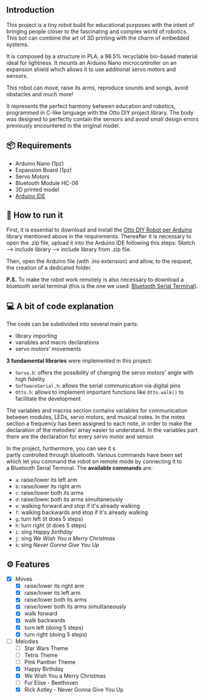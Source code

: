 ## Introduction
This project is a tiny robot build for educational purposes with the intent of bringing people closer to the fascinating and complex world of robotics.
This bot can combine the art of 3D printing with the charm of embedded systems.

It is composed by a structure in PLA, a 98.5% recyclable bio-based material ideal for lightness.
It mounts an Arduino Nano microcontroller on an expansion shield which allows it to use additional servo motors and sensors.

This robot can move, raise its arms, reproduce sounds and songs, avoid obstacles and much more!

It represents the perfect harmony between education and robotics, programmed in C-like language with the Otto DIY project library.
The body was designed to perfectly contain the sensors and avoid small design errors previously encountered in the original model.


## 📦 Requirements
- Arduino Nano (1pz)
- Expansion Board (1pz)
- Servo Motors
- Bluetooth Module HC-06
- 3D printed model
- [Arduino IDE](https://www.arduino.cc/en/software)


## 🚀 How to run it
First, it is essential to download and install the [Otto DIY Robot per Arduino](https://github.com/OttoDIY/OttoDIYLib) library mentioned above in the requirements. Thereafter it is necessary to open the .zip file, upload it into the Arduino IDE following this steps: Sketch --> include library --> include library from .zip file.

Then, open the Arduino file (with .ino extension) and allow, to the request, the creation of a dedicated folder.

**P.S.** To make the robot work remotely is also necessary to download a bluetooth serial terminal (this is the one we used: [Bluetooth Serial Terminal](https://apps.microsoft.com/detail/9wzdncrdfst8?ocid=pdpshare&hl=en-us&gl=US)).


## 💻 A bit of code explanation
The code can be subdivided into several main parts:
- library importing
- variables and macro declarations
- servo motors' movements

**3 fundamental libraries** were implemented in this project:
- `Servo.h`: offers the possibility of changing the servo motors' angle with high fidelity
- `SoftwareSerial.h`: allows the serial communication via digital pins
- `Otto.h`: allows to implement important functions like `Otto.walk()` to facilitate the development

The variables and macros section contains variables for communication between modules, LEDs, servo motors, and musical notes.
In the notes section a frequency has been assigned to each note, in order to make the declaration of the melodies’ array easier to understand.
In the variables part there are the declaration for every servo motor and sensor.

In the project, furthermore, you can see it s partly controlled through bluetooth.
Various commands have been set which let you command the robot on remote mode by connecting it to a Bluetooth Serial Terminal.
The **available commands** are:
- `a`: raise/lower its left arm
- `b`: raise/lower its right arm
- `c`: raise/lower both its arms
- `d`: raise/lower both its arms simultaneously
- `e`: walking forward and stop if it's already walking
- `f`: walking backwards and stop if it's already walking
- `g`: turn left (it does 5 steps)
- `h`: turn right (it does 5 steps)
- `i`: sing *Happy birthday*
- `j`: sing *We Wish You a Merry Christmas*
- `k`: sing *Never Gonna Give You Up*

## ⚙️ Features
- [x] Moves
	- [x] raise/lower its right arm
	- [x] raise/lower its left arm
	- [x] raise/lower both its arms
	- [x] raise/lower both its arms simultaneously
	- [x] walk forward
	- [x] walk backwards
	- [x] turn left (doing 5 steps)
	- [x] turn right (doing 5 steps)
- [ ] Melodies
	- [ ] Star Wars Theme
	- [ ] Tetris Theme
	- [ ] Pink Panther Theme
	- [x] Happy Birthday
	- [x] We Wish You a Merry Christmas
	- [ ] Fur Elise - Beethoven
	- [x] Rick Astley - Never Gonna Give You Up
